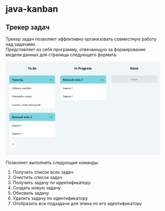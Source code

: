 # java-kanban

## Трекер задач
Трекер задач позволяет эффективно организовать совместную работу над задачами. 
<br> Представляет из себя программу, отвечающую за формирование модели данных для страницы следующего формата:

![img.png](doc/img.png)

Позволяет выполнять следующие команды:
1. Получить список всех задач
2. Очистить список задач
3. Получить задачу по идентификатору
4. Создать новую задачу
5. Обновить задачу
6. Удалить задачу по идентификатору
7. Отобразить все подзадачи для эпика по его идентификатору